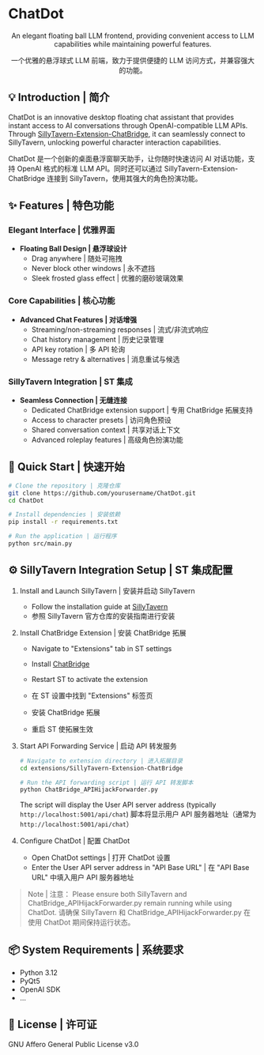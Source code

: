 # ChatDot

<div align="center">
An elegant floating ball LLM frontend, providing convenient access to LLM capabilities while maintaining powerful features.

一个优雅的悬浮球式 LLM 前端，致力于提供便捷的 LLM 访问方式，并兼容强大的功能。
</div>

## 💡 Introduction | 简介

ChatDot is an innovative desktop floating chat assistant that provides instant access to AI conversations through OpenAI-compatible LLM APIs. Through [SillyTavern-Extension-ChatBridge](https://github.com/AyeeMinerva/SillyTavern-Extension-ChatBridge), it can seamlessly connect to SillyTavern, unlocking powerful character interaction capabilities.

ChatDot 是一个创新的桌面悬浮窗聊天助手，让你随时快速访问 AI 对话功能，支持 OpenAI 格式的标准 LLM API。同时还可以通过 SillyTavern-Extension-ChatBridge 连接到 SillyTavern，使用其强大的角色扮演功能。

## ✨ Features | 特色功能

### Elegant Interface | 优雅界面
- **Floating Ball Design | 悬浮球设计**
  - Drag anywhere | 随处可拖拽
  - Never block other windows | 永不遮挡
  - Sleek frosted glass effect | 优雅的磨砂玻璃效果

### Core Capabilities | 核心功能
- **Advanced Chat Features | 对话增强**
  - Streaming/non-streaming responses | 流式/非流式响应
  - Chat history management | 历史记录管理
  - API key rotation | 多 API 轮询
  - Message retry & alternatives | 消息重试与候选

### SillyTavern Integration | ST 集成
- **Seamless Connection | 无缝连接**
  - Dedicated ChatBridge extension support | 专用 ChatBridge 拓展支持
  - Access to character presets | 访问角色预设
  - Shared conversation context | 共享对话上下文
  - Advanced roleplay features | 高级角色扮演功能

## 🚀 Quick Start | 快速开始

```bash
# Clone the repository | 克隆仓库
git clone https://github.com/yourusername/ChatDot.git
cd ChatDot

# Install dependencies | 安装依赖
pip install -r requirements.txt

# Run the application | 运行程序
python src/main.py
```

## ⚙️ SillyTavern Integration Setup | ST 集成配置

1. Install and Launch SillyTavern | 安装并启动 SillyTavern
   - Follow the installation guide at [SillyTavern](https://github.com/SillyTavern/SillyTavern)
   - 参照 SillyTavern 官方仓库的安装指南进行安装

2. Install ChatBridge Extension | 安装 ChatBridge 拓展
   - Navigate to "Extensions" tab in ST settings
   - Install [ChatBridge](https://github.com/AyeeMinerva/SillyTavern-Extension-ChatBridge)
   - Restart ST to activate the extension
   
   - 在 ST 设置中找到 "Extensions" 标签页
   - 安装 ChatBridge 拓展
   - 重启 ST 使拓展生效

3. Start API Forwarding Service | 启动 API 转发服务
   ```bash
   # Navigate to extension directory | 进入拓展目录
   cd extensions/SillyTavern-Extension-ChatBridge
   
   # Run the API forwarding script | 运行 API 转发脚本
   python ChatBridge_APIHijackForwarder.py
   ```
   The script will display the User API server address (typically `http://localhost:5001/api/chat`)
   脚本将显示用户 API 服务器地址（通常为 `http://localhost:5001/api/chat`）

4. Configure ChatDot | 配置 ChatDot
   - Open ChatDot settings | 打开 ChatDot 设置
   - Enter the User API server address in "API Base URL" | 在 "API Base URL" 中填入用户 API 服务器地址

> Note | 注意：
> Please ensure both SillyTavern and ChatBridge_APIHijackForwarder.py remain running while using ChatDot.
> 请确保 SillyTavern 和 ChatBridge_APIHijackForwarder.py 在使用 ChatDot 期间保持运行状态。

## 📦 System Requirements | 系统要求

- Python 3.12
- PyQt5
- OpenAI SDK
- ...

## 📝 License | 许可证

GNU Affero General Public License v3.0